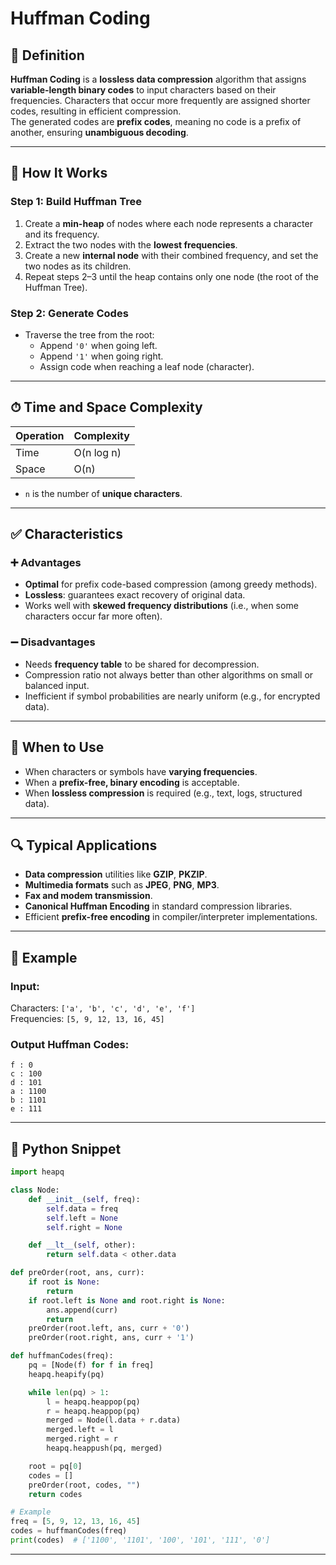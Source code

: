 # Huffman Coding

## 📌 Definition

**Huffman Coding** is a **lossless data compression** algorithm that assigns **variable-length binary codes** to input characters based on their frequencies. Characters that occur more frequently are assigned shorter codes, resulting in efficient compression.  
The generated codes are **prefix codes**, meaning no code is a prefix of another, ensuring **unambiguous decoding**.

---

## 🧠 How It Works

### Step 1: Build Huffman Tree
1. Create a **min-heap** of nodes where each node represents a character and its frequency.
2. Extract the two nodes with the **lowest frequencies**.
3. Create a new **internal node** with their combined frequency, and set the two nodes as its children.
4. Repeat steps 2–3 until the heap contains only one node (the root of the Huffman Tree).

### Step 2: Generate Codes
- Traverse the tree from the root:
  - Append `'0'` when going left.
  - Append `'1'` when going right.
  - Assign code when reaching a leaf node (character).

---

## ⏱ Time and Space Complexity

| Operation         | Complexity     |
|------------------|----------------|
| Time             | O(n log n)     |
| Space            | O(n)           |

- `n` is the number of **unique characters**.

---

## ✅ Characteristics

### ➕ Advantages
- **Optimal** for prefix code-based compression (among greedy methods).
- **Lossless**: guarantees exact recovery of original data.
- Works well with **skewed frequency distributions** (i.e., when some characters occur far more often).

### ➖ Disadvantages
- Needs **frequency table** to be shared for decompression.
- Compression ratio not always better than other algorithms on small or balanced input.
- Inefficient if symbol probabilities are nearly uniform (e.g., for encrypted data).

---

## 🧭 When to Use

- When characters or symbols have **varying frequencies**.
- When a **prefix-free, binary encoding** is acceptable.
- When **lossless compression** is required (e.g., text, logs, structured data).

---

## 🔍 Typical Applications

- **Data compression** utilities like **GZIP**, **PKZIP**.
- **Multimedia formats** such as **JPEG**, **PNG**, **MP3**.
- **Fax and modem transmission**.
- **Canonical Huffman Encoding** in standard compression libraries.
- Efficient **prefix-free encoding** in compiler/interpreter implementations.

---

## 🧪 Example

### Input:
Characters: `['a', 'b', 'c', 'd', 'e', 'f']`  
Frequencies: `[5, 9, 12, 13, 16, 45]`

### Output Huffman Codes:
```
f : 0
c : 100
d : 101
a : 1100
b : 1101
e : 111
```

---

## 🧾 Python Snippet

```python
import heapq

class Node:
    def __init__(self, freq):
        self.data = freq
        self.left = None
        self.right = None

    def __lt__(self, other):
        return self.data < other.data

def preOrder(root, ans, curr):
    if root is None:
        return
    if root.left is None and root.right is None:
        ans.append(curr)
        return
    preOrder(root.left, ans, curr + '0')
    preOrder(root.right, ans, curr + '1')

def huffmanCodes(freq):
    pq = [Node(f) for f in freq]
    heapq.heapify(pq)

    while len(pq) > 1:
        l = heapq.heappop(pq)
        r = heapq.heappop(pq)
        merged = Node(l.data + r.data)
        merged.left = l
        merged.right = r
        heapq.heappush(pq, merged)

    root = pq[0]
    codes = []
    preOrder(root, codes, "")
    return codes

# Example
freq = [5, 9, 12, 13, 16, 45]
codes = huffmanCodes(freq)
print(codes)  # ['1100', '1101', '100', '101', '111', '0']
```

---
```
